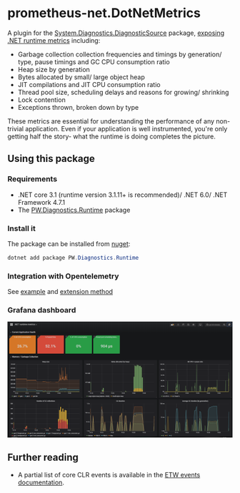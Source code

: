 # prometheus-net.DotNetMetrics
A plugin for the [System.Diagnostics.DiagnosticSource](https://www.nuget.org/packages/System.Diagnostics.DiagnosticSource) package, [exposing .NET runtime metrics](docs/metrics-exposed.md) including:
- Garbage collection collection frequencies and timings by generation/ type, pause timings and GC CPU consumption ratio
- Heap size by generation
- Bytes allocated by small/ large object heap
- JIT compilations and JIT CPU consumption ratio
- Thread pool size, scheduling delays and reasons for growing/ shrinking
- Lock contention
- Exceptions thrown, broken down by type

These metrics are essential for understanding the performance of any non-trivial application. Even if your application is well instrumented, you're only getting half the story- what the runtime is doing completes the picture.

## Using this package
### Requirements
- .NET core 3.1 (runtime version 3.1.11+ is recommended)/ .NET 6.0/ .NET Framework 4.7.1
- The [PW.Diagnostics.Runtime](https://github.com/pengweiqhca/System.Diagnostics.Runtime) package

### Install it
The package can be installed from [nuget](https://www.nuget.org/packages/PW.Diagnostics.Runtime):
```powershell
dotnet add package PW.Diagnostics.Runtime
```

### Integration with Opentelemetry
See [example](https://github.com/pengweiqhca/System.Diagnostics.Runtime/blob/main/AspNetCoreExample/Program.cs#L17) and [extension method](https://github.com/pengweiqhca/System.Diagnostics.Runtime/blob/main/AspNetCoreExample/MeterProviderBuilderExtensions.cs)

### Grafana dashboard

![Grafana dashboard sample](docs/grafana-example.PNG)

## Further reading 
- A partial list of core CLR events is available in the [ETW events documentation](https://docs.microsoft.com/en-us/dotnet/framework/performance/clr-etw-events).